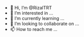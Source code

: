 - 👋 Hi, I’m @RizalTRT
- 👀 I’m interested in ...
- 🌱 I’m currently learning ...
- 💞️ I’m looking to collaborate on ...
- 📫 How to reach me ...

<!---
RizalTRT/RizalTRT is a ✨ special ✨ repository because its `README.md` (this file) appears on your GitHub profile.
You can click the Preview link to take a look at your changes.
--->

